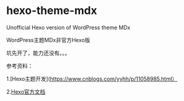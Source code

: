 # hexo-theme-mdx
Unofficial Hexo version of WordPress theme MDx

WordPress主题MDx非官方Hexo版

坑先开了，能力还没有。。。

参考资料：

1.[Hexo主题开发](https://www.cnblogs.com/yyhh/p/11058985.html）

2.[Hexo官方文档](https://hexo.io/zh-cn/docs/themes)
